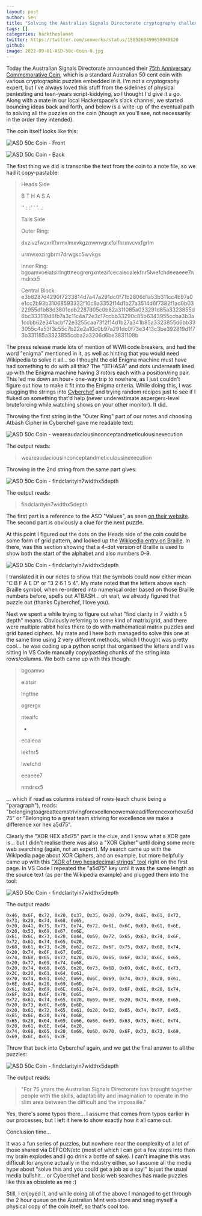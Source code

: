 ```yaml
---
layout: post
author: Sen
title: "Solving the Australian Signals Directorate cryptography challenge coin"
tags: []
categories: hacktheplanet
twitter: https://twitter.com/senwerks/status/1565263499650949120
github: 
image: 2022-09-01-ASD-50c-Coin-0.jpg
---
```


Today the Australian Signals Directorate announced their [75th Anniversary Commemorative Coin](https://www.asd.gov.au/75th-anniversary/events/2022-09-01-75th-anniversary-commemorative-coin), which is a standard Australian 50 cent coin with various cryptographic puzzles embedded in it. I'm not a cryptography expert, but I've always loved this stuff from the sidelines of physical pentesting and teen-years script-kiddying, so I thought I'd give it a go. Along with a mate in our local Hackerspace's slack channel, we started bouncing ideas back and forth, and below is a write-up of the eventual path to solving all the puzzles on the coin (though as you'll see, not necessarily in the order they intended).

The coin itself looks like this:

![ASD 50c Coin - Front](/images/2022-09-01-ASD-50c-Coin-1.png)

![ASD 50c Coin - Back](/images/2022-09-01-ASD-50c-Coin-2.png)

The first thing we did is transcribe the text from the coin to a note file, so we had it copy-pastable:

> Heads Side
> 
> B    T    H    A    S    A 
> 
> ''   :    :'   '    '.   .:
> 
> Tails Side
> 
> Outer Ring: 
> 
> dvzivzfwzxrlfhrmxlmxvkgzmwnvgrxfolfhrmvcvxfgrlm
> 
> urmwxozirgbrm7drwgsc5wvkgs
> 
> Inner Ring:
> bgoamvoeiatsirlngttneogrergxnteaifcecaieoalekfnr5lwefchdeeaeee7nmdrxx5
> 
> Central Block:
> e3b8287d4290f7233814d7a47a291dc0f71b2806d1a53b311cc4b97a0e1cc2b93b31068593332f10c6a3352f14d1b27a3514d6f7382f1ad0b0322955d1b83d3801cdb2287d05c0b82a311085a033291d85a3323855d6bc333119d6fb7a3c11c4a72e3c17ccbb33290c85b6343955ccba3b3a1ccbb62e341acbf72e3255caa73f2f14d1b27a341b85a3323855d6bb333055c4a53f3c55c7b22e2a10c0b97a291dc0f73e3413c3be392819d1f73b331185a3323855ccba2a3206d6be3831108b

The press release made lots of mention of WWII code breakers, and had the word "enigma" mentioned in it, as well as hinting that you would need Wikipedia to solve it all... so I thought the old Enigma machine must have had something to do with all this? The "BTHASA" and dots underneath lined up with the Enigma machine having 3 rotors each with a position/ring pair. This led me down an hour+ one-way trip to nowhere, as I just couldn't figure out how to make it fit into the Enigma criteria. While doing this, I was plugging the strings into [Cyberchef](https://gchq.github.io/CyberChef/) and trying random recipes just to see if I fluked on something that'd help (never underestimate aspergers-level bruteforcing while watching shows on your other monitor). It did. 

Throwing the first string in the "Outer Ring" part of our notes and choosing Atbash Cipher in Cyberchef gave me readable text:

![ASD 50c Coin - weareaudaciousinconceptandmeticulousinexecution](/images/2022-09-01-ASD-50c-Coin-3.png)

The output reads:

> weareaudaciousinconceptandmeticulousinexecution

Throwing in the 2nd string from the same part gives:

![ASD 50c Coin - findclarityin7widthx5depth](/images/2022-09-01-ASD-50c-Coin-4.png)

The output reads:

> findclarityin7widthx5depth

The first part is a reference to the ASD "Values", as seen [on their website](https://www.asd.gov.au/about/values). The second part is obviously a clue for the next puzzle.

At this point I figured out the dots on the Heads side of the coin could be some form of grid pattern, and looked up the [Wikipedia entry on Braille](https://en.wikipedia.org/wiki/Braille). In there, was this section showing that a 4-dot version of Braille is used to show both the start of the alphabet and also numbers 0-9. 

![ASD 50c Coin - findclarityin7widthx5depth](/images/2022-09-01-ASD-50c-Coin-5.png)

I translated it in our notes to show that the symbols could now either mean "C B F A E D" or "3 2 6 1 5 4". My mate noted that the letters above each Braille symbol, when re-ordered into numerical order based on those Braille numbers before, spells out ATBASH... oh wait, we already figured that puzzle out (thanks Cyberchef, I love you).

Next we spent a while trying to figure out what "find clarity in 7 width x 5 depth" means. Obviously referring to some kind of matrix/grid, and there were multiple rabbit holes there to do with mathematical matrix puzzles and grid based ciphers. My mate and I here both managed to solve this one at the same time using 2 very different methods, which I thought was pretty cool... he was coding up a python script that organised the letters and I was sitting in VS Code manually copy/pasting chunks of the string into rows/columns. We both came up with this though:

> bgoamvo
> 
> eiatsir
> 
> lngttne
> 
> ogrergx
> 
> nteaifc
> 
> - 
>  
> ecaieoa
> 
> lekfnr5
> 
> lwefchd
> 
> eeaeee7
> 
> nmdrxx5

... which if read as columns instead of rows (each chunk being a "paragraph"), reads: "belongingtoagreatteamstrivingforexcellencewemakeadifferencexorhexa5d75" or "Belonging to a great team striving for excellence we make a difference xor hex a5d75".

Clearly the "XOR HEX a5d75" part is the clue, and I know what a XOR gate is... but I didn't realise there was also a "XOR Cipher" until doing some more web searching (again, not an expert). My search came up with the Wikipedia page about XOR Ciphers, and an example, but more helpfully came up with this ["XOR of two hexadecimal strings" tool](https://tomeko.net/online_tools/xor.php?lang=en) right on the first page. In VS Code I repeated the "a5d75" key until it was the same length as the source text (as per the Wikipedia example) and plugged them into the tool:

![ASD 50c Coin - findclarityin7widthx5depth](/images/2022-09-01-ASD-50c-Coin-6.png)

The output reads:

```
0x46, 0x6F, 0x72, 0x20, 0x37, 0x35, 0x20, 0x79, 0x6E, 0x61, 0x72, 0x73, 0x20, 0x74, 0x68, 0x65, 
0x20, 0x41, 0x75, 0x73, 0x74, 0x72, 0x61, 0x6C, 0x69, 0x61, 0x6E, 0x20, 0x53, 0x69, 0x67, 0x6E, 
0x61, 0x6C, 0x73, 0x20, 0x44, 0x69, 0x72, 0x65, 0x63, 0x74, 0x6F, 0x72, 0x61, 0x74, 0x65, 0x20, 
0x68, 0x61, 0x73, 0x20, 0x62, 0x72, 0x6F, 0x75, 0x67, 0x68, 0x74, 0x20, 0x74, 0x6F, 0x67, 0x65, 
0x74, 0x68, 0x65, 0x72, 0x20, 0x70, 0x65, 0x6F, 0x70, 0x6C, 0x65, 0x20, 0x77, 0x69, 0x74, 0x68, 
0x20, 0x74, 0x68, 0x65, 0x20, 0x73, 0x6B, 0x69, 0x6C, 0x6C, 0x73, 0x2C, 0x20, 0x61, 0x64, 0x61, 
0x70, 0x74, 0x61, 0x62, 0x69, 0x6C, 0x69, 0x74, 0x79, 0x20, 0x61, 0x6E, 0x64, 0x20, 0x69, 0x6D, 
0x61, 0x67, 0x69, 0x6E, 0x61, 0x74, 0x69, 0x6F, 0x6E, 0x20, 0x74, 0x6F, 0x20, 0x6F, 0x70, 0x65, 
0x72, 0x61, 0x74, 0x65, 0x20, 0x69, 0x6E, 0x20, 0x74, 0x68, 0x65, 0x20, 0x73, 0x6C, 0x69, 0x6D, 
0x20, 0x61, 0x72, 0x65, 0x61, 0x20, 0x62, 0x65, 0x74, 0x77, 0x65, 0x65, 0x6E, 0x20, 0x74, 0x68, 
0x65, 0x20, 0x64, 0x69, 0x66, 0x66, 0x69, 0x63, 0x75, 0x6C, 0x74, 0x20, 0x61, 0x6E, 0x64, 0x20, 
0x74, 0x68, 0x65, 0x20, 0x69, 0x6D, 0x70, 0x6F, 0x73, 0x73, 0x69, 0x69, 0x6C, 0x65, 0x2E, 
```

Throw that back into Cyberchef again, and we get the final answer to all the puzzles:

![ASD 50c Coin - findclarityin7widthx5depth](/images/2022-09-01-ASD-50c-Coin-7.png)

The output reads:

> "For 75 ynars the Australian Signals Directorate has brought together people with the skills, adaptability and imagination to operate in the slim area between the difficult and the impossiile."

Yes, there's some typos there... I assume that comes from typos earlier in our processes, but I left it here to show exactly how it all came out.

Conclusion time...

It was a fun series of puzzles, but nowhere near the complexity of a lot of those shared via DEFCON/etc (most of which I can get a few steps into then my brain explodes and I go drink a bottle of sake). I can't imagine this was difficult for anyone actually in the industry either, so I assume all the media hype about "solve this and you could get a job as a spy!" is just the usual media bullshit... or Cyberchef and basic web searches has made puzzles like this as obsolete as me :)

Still, I enjoyed it, and while doing all of the above I managed to get through the 2 hour queue on the Australian Mint web store and snag myself a physical copy of the coin itself, so that's cool too.